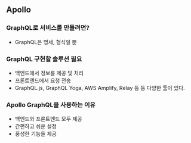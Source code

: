 ## Apollo

### GraphQL로 서비스를 만들려면?

- GraphQL은 명세, 형식일 뿐

### GraphQL 구현할 솔루션 필요

- 백엔드에서 정보를 제공 및 처리
- 프론트엔드에서 요청 전송
- GraphQL.js, GraphQL Yoga, AWS Amplify, Relay 등 등 다양한 툴이 있다.

### Apollo GraphQL을 사용하는 이유

- 백엔드와 프론트엔드 모두 제공
- 간편하고 쉬운 설정
- 풍성한 기능들 제공
